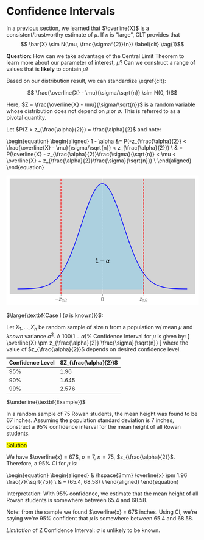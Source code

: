 # Confidence Intervals

In a [previous section](https://hamzah-a98.github.io/Statistical%20Inference/Section%201%3A%20statistical_inference/), we learned that $\overline{X}$ is a consistent/trustworthy estimate of $\mu$. If $n$ is "large", CLT provides that 
$$ \bar{X} \sim N(\mu, \frac{\sigma^{2}}{n}) \label{clt} \tag{1}$$

$\textbf{Question}$: How can we take advantage of the Central Limit Theorem to learn more about our parameter of interest, $\mu$? Can we construct a range of values that is **likely** to contain $\mu$? 

Based on our distribution result, we can standardize \eqref{clt}: 

$$ \frac{\overline{X} - \mu}{\sigma/\sqrt{n}} \sim N(0, 1)$$

Here, $Z = \frac{\overline{X} - \mu}{\sigma/\sqrt{n}}$ is a random variable whose distribution does not depend on $\mu$ or $\sigma$. This is referred to as a pivotal quantity. 

Let $P(Z > z_{\frac{\alpha}{2}}) = \frac{\alpha}{2}$ and note: 


\begin{equation}
\begin{aligned}
1 - \alpha &= P(-z_{\frac{\alpha}{2}} < \frac{\overline{X} - \mu}{\sigma/\sqrt{n}} < z_{\frac{\alpha}{2}}) \\
& = P(\overline{X} - z_{\frac{\alpha}{2}}\frac{\sigma}{\sqrt{n}} < \mu < \overline{X} + z_{\frac{\alpha}{2}}\frac{\sigma}{\sqrt{n}}) \\
\end{aligned}
\end{equation}

![](images/clt_int2.png)


$\large{\textbf{Case I (σ is known)}}$:

 Let $X_{1},...,X_{n}$ be random sample of size n from a population w/ mean $\mu$ and $\textit{known}$ variance $\sigma^{2}$. A $100(1-\alpha)\%$ Confidence Interval for $\mu$ is given by: 
\[ 
    \overline{X} \pm z_{\frac{\alpha}{2}} \frac{\sigma}{\sqrt{n}}
    \]
where the value of $z_{\frac{\alpha}{2}}$ depends on desired confidence level. 

| Confidence Level | **$Z_{\frac{\alpha}{2}}$** |
| -------- | ------- |
| 95% | 1.96 |
| 90% | 1.645 |
| 99% | 2.576 |

$\underline{\textbf{Example}}$

In a random sample of 75 Rowan students, the mean height was found to be 67 inches. Assuming the population standard deviation is 7 inches, construct a 95% confidence interval for the mean height of all Rowan students.

<mark>Solution</mark>

We have $\overline{x} = 67$, $\sigma = 7$, $n=75$, $z_{\frac{\alpha}{2}}$. Therefore, a 95% CI for $\mu$ is:

\begin{equation}
\begin{aligned}
&       \hspace{3mm} \overline{x} \pm 1.96 \frac{7}{\sqrt{75}} \\
& = (65.4, 68.58) \\
\end{aligned}
\end{equation}

Interpretation: With 95% confidence, we estimate that the mean height of all Rowan students is somewhere between 65.4 and 68.58. 

Note: from the sample we found $\overline{x} = 67$ inches. Using CI, we're saying we're 95% confident that $\mu$ is somewhere between 65.4 and 68.58.

$\textit{Limitation}$ of Z Confidence Interval: $\sigma$ is unlikely to be known. 